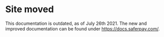 # Site moved

This documentation is outdated, as of July 26th 2021.
The new and improved documentation can be found under <a href="https://docs.saferpay.com/home/integration-guide/introduction">https://docs.saferpay.com/</a>.

<script>
			window.location.replace("https://docs.saferpay.com/home/integration-guide/introduction");
</script>
